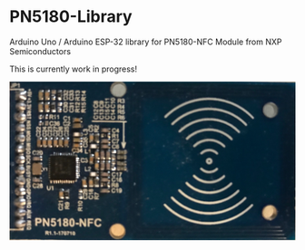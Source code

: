 # PN5180-Library

Arduino Uno / Arduino ESP-32 library for PN5180-NFC Module from NXP Semiconductors

This is currently work in progress!

![PN5180-NFC module](./doc/PN5180-NFC.png)
